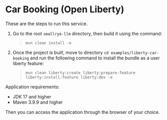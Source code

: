 # Car Booking (Open Liberty)

These are the steps to run this service.

 1. Go to the root `smallrye-llm` directory, then build it using the command:
 	> `mvn clean install -e`
 2. Once the project is built, move to directory `cd examples/liberty-car-booking` and run the following command to install the bundle as a user liberty feature:
 	> `mvn clean liberty:create liberty:prepare-feature liberty:install-feature liberty:dev -e`
 	
Application requirements:
 - JDK 17 and higher
 - Maven 3.9.9 and higher
 	
Then you can access the application through the browser of your choice.

